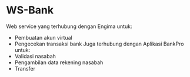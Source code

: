 # WS-Bank

Web service yang terhubung dengan Engima untuk:
- Pembuatan akun virtual
- Pengecekan transaksi bank
Juga terhubung dengan Aplikasi  BankPro untuk:
- Validasi nasabah
- Pengambilan data rekening nasabah
- Transfer